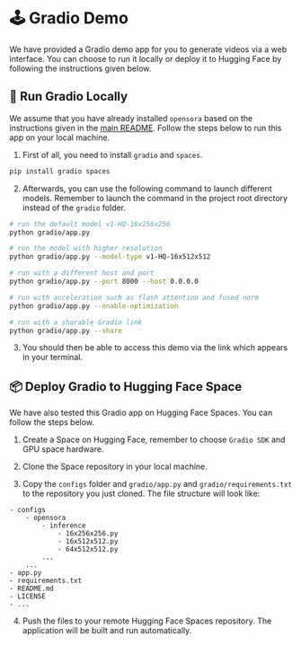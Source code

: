# 🕹 Gradio Demo

We have provided a Gradio demo app for you to generate videos via a web interface. You can choose to run it locally or deploy it to Hugging Face by following the instructions given below.

## 🚀 Run Gradio Locally

We assume that you have already installed `opensora` based on the instructions given in the [main README](../README.md). Follow the steps below to run this app on your local machine.

1. First of all, you need to install `gradio` and `spaces`.

```bash
pip install gradio spaces
```

2. Afterwards, you can use the following command to launch different models. Remember to launch the command in the project root directory instead of the `gradio` folder.

```bash
# run the default model v1-HQ-16x256x256
python gradio/app.py

# run the model with higher resolution
python gradio/app.py --model-type v1-HQ-16x512x512

# run with a different host and port
python gradio/app.py --port 8000 --host 0.0.0.0

# run with acceleration such as flash attention and fused norm
python gradio/app.py --enable-optimization

# run with a sharable Gradio link
python gradio/app.py --share
```

3. You should then be able to access this demo via the link which appears in your terminal.


## 📦 Deploy Gradio to Hugging Face Space

We have also tested this Gradio app on Hugging Face Spaces. You can follow the steps below.

1. Create a Space on Hugging Face, remember to choose `Gradio SDK` and GPU space hardware.

2. Clone the Space repository in your local machine.

3. Copy the `configs` folder and `gradio/app.py` and `gradio/requirements.txt` to the repository you just cloned. The file structure will look like:

```text
- configs
    - opensora
        - inference
            - 16x256x256.py
            - 16x512x512.py
            - 64x512x512.py
        ...
    ...
- app.py
- requirements.txt
- README.md
- LICENSE
- ...
```

4. Push the files to your remote Hugging Face Spaces repository. The application will be built and run automatically.
